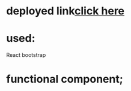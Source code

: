 # deployed link[click here](https://blissful-northcutt-b5b5ca.netlify.app/)

# used:

React bootstrap

# functional component;
